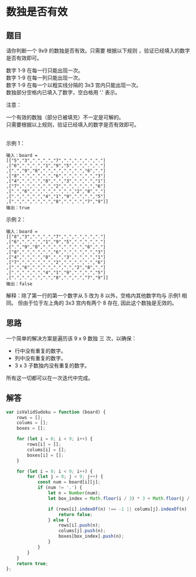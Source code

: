 # 数独是否有效

## 题目
请你判断一个 9x9 的数独是否有效。只需要 根据以下规则 ，验证已经填入的数字是否有效即可。

数字 1-9 在每一行只能出现一次。  
数字 1-9 在每一列只能出现一次。  
数字 1-9 在每一个以粗实线分隔的 3x3 宫内只能出现一次。  
数独部分空格内已填入了数字，空白格用 '.' 表示。  

注意：

一个有效的数独（部分已被填充）不一定是可解的。  
只需要根据以上规则，验证已经填入的数字是否有效即可。  
 

示例 1：
```
输入：board = 
[["5","3",".",".","7",".",".",".","."]
,["6",".",".","1","9","5",".",".","."]
,[".","9","8",".",".",".",".","6","."]
,["8",".",".",".","6",".",".",".","3"]
,["4",".",".","8",".","3",".",".","1"]
,["7",".",".",".","2",".",".",".","6"]
,[".","6",".",".",".",".","2","8","."]
,[".",".",".","4","1","9",".",".","5"]
,[".",".",".",".","8",".",".","7","9"]]
输出：true
```
示例 2：
```
输入：board = 
[["8","3",".",".","7",".",".",".","."]
,["6",".",".","1","9","5",".",".","."]
,[".","9","8",".",".",".",".","6","."]
,["8",".",".",".","6",".",".",".","3"]
,["4",".",".","8",".","3",".",".","1"]
,["7",".",".",".","2",".",".",".","6"]
,[".","6",".",".",".",".","2","8","."]
,[".",".",".","4","1","9",".",".","5"]
,[".",".",".",".","8",".",".","7","9"]]
输出：false
```
解释：除了第一行的第一个数字从 5 改为 8 以外，空格内其他数字均与 示例1 相同。 但由于位于左上角的 3x3 宫内有两个 8 存在, 因此这个数独是无效的。

## 思路
一个简单的解决方案是遍历该 9 x 9 数独 三 次，以确保：

* 行中没有重复的数字。
* 列中没有重复的数字。
* 3 x 3 子数独内没有重复的数字。

所有这一切都可以在一次迭代中完成。

## 解答
```js
var isValidSudoku = function (board) {
	rows = [];
	colums = [];
	boxes = [];

	for (let i = 0; i < 9; i++) {
		rows[i] = [];
		colums[i] = [];
		boxes[i] = [];
	}

	for (let i = 0; i < 9; i++) {
		for (let j = 0; j < 9; j++) {
			const num = board[i][j];
			if (num != '.') {
				let n = Number(num);
				let box_index = Math.floor(i / 3) * 3 + Math.floor(j / 3);

				if (rows[i].indexOf(n) !== -1 || colums[j].indexOf(n) !== -1 || boxes[box_index].indexOf(n) !== -1) {
					return false;
				} else {
					rows[i].push(n);
					colums[j].push(n);
					boxes[box_index].push(n);
				}
			}
		}
	}
	return true;
};
```